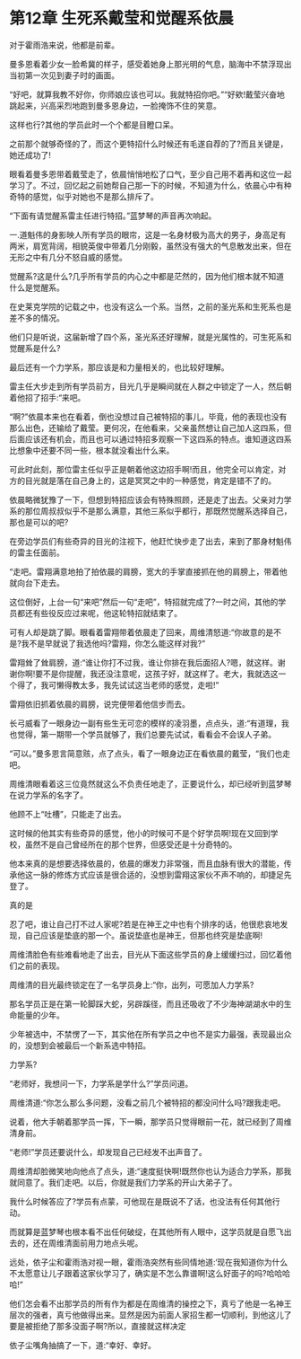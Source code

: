 # 第12章 生死系戴莹和觉醒系依晨

对于霍雨浩来说，他都是前辈。

曼多恩看着少女一脸希冀的样子，感受着她身上那光明的气息，脑海中不禁浮现出当初第一次见到妻子时的画面。

“好吧，就算我教不好你，你师娘应该也可以。我就特招你吧。”“好欸!戴莹兴奋地跳起来，兴高采烈地跑到曼多恩身边，一脸掩饰不住的笑意。

这样也行?其他的学员此时一个个都是目瞪口呆。

之前那个就够奇怪的了，而这个更特招什么时候还有毛遂自荐的了?而且关键是，她还成功了!

眼看着曼多恩带着戴莹走了，依晨悄悄地松了口气，至少自己用不着再和这位一起学习了。不过，回忆起之前她帮自己那一下的时候，不知道为什么，依晨心中有种奇特的感觉，似乎对她也不是那么排斥了。

“下面有请觉醒系雷主任进行特招。”蓝梦琴的声音再次响起。

一.道魁伟的身影映人所有学员的眼帘，这是一名身材极为高大的男子，身高足有两米，肩宽背阔，相貌英俊中带着几分刚毅，虽然没有强大的气息散发出来，但在无形之中有几分不怒自威的感觉。

觉醒系?这是什么?几乎所有学员的内心之中都是茫然的，因为他们根本就不知道什么是觉醒系。

在史莱克学院的记载之中，也没有这么一个系。当然，之前的圣光系和生死系也是差不多的情况。

他们只是听说，这届新增了四个系，圣光系还好理解，就是光属性的，可生死系和觉醒系是什么?

最后还有一个力学系，那应该是和力量相关的，也比较好理解。

雷主任大步走到所有学员前方，目光几乎是瞬间就在人群之中锁定了一人，然后朝着他招了招手:“来吧。

“啊?”依晨本来也在看着，倒也没想过自己被特招的事儿，毕竟，他的表现也没有那么出色，还输给了戴莹。更何况，在他看来，父亲虽然想让自己加人这四系，但后面应该还有机会，而且也可以通过特招多观察一下这四系的特点。谁知道这四系比想象中还要不同一些，根本就没看出什么来。

可此时此刻，那位雷主任似乎正是朝着他这边招手啊!而且，他完全可以肯定，对方的目光就是落在自己身上的，这是冥冥之中的一种感觉，肯定是错不了的。

依晨略微犹豫了一下，但想到特招应该会有特殊照顾，还是走了出去。父亲对力学系的那位周叔叔似乎不是那么满意，其他三系似乎都行，那既然觉醒系选择自己，那也是可以的吧?

在旁边学员们有些奇异的目光的注视下，他赶忙快步走了出去，来到了那身材魁伟的雷主任面前。

“走吧。雷翔满意地拍了拍依晨的肩膀，宽大的手掌直接抓在他的肩膀上，带着他就向台下走去。

这位倒好，上台一句“来吧”然后一句“走吧”，特招就完成了?一时之间，其他的学员都还有些役反应过来呢，他这轮特招就结束了。

可有人却是跳了脚。眼看着雷翔带着依晨走了回来，周维清怒道:“你故意的是不是?我不是早就说了我选他吗?雷翔，你怎么能这样对我?”

雷翔耸了耸肩膀，道:“谁让你打不过我，谁让你排在我后面招人?嗯，就这样。谢谢你啊!要不是你提醒，我还没注意呢，这孩子好，就这样了。老大，我就选这一个得了，我可懒得教太多，我先试试这当老师的感觉，走啦!”

雷翔依旧抓着依晨的肩膀，说完便带着他信步而去。

长弓威看了一眼身边一副有些生无可恋的模样的凌羽墨，点点头，道:“有道理，我也觉得，第一期带一个学员就够了，我们总要先试试，看看会不会误人子弟。

“可以。”曼多恩言简意赅，点了点头，看了一眼身边正在看依晨的戴莹，“我们也走吧。

周维清眼看着这三位竟然就这么不负责任地走了，正要说什么，却已经听到蓝梦琴在说力学系的名字了。

他顾不上“吐槽”，只能走了出去。

这时候的他其实有些奇异的感觉，他小的时候可不是个好学员啊!现在又回到学校，虽然不是自己曾经所在的那个世界，但感受还是十分奇特的。

他本来真的是想要选择依晨的，依晨的爆发力非常强，而且血脉有很大的潜能，传承他这一脉的修炼方式应该是很合适的，没想到雷翔这家伙不声不响的，却捷足先登了。

真的是

忍了吧，谁让自己打不过人家呢?若是在神王之中也有个排序的话，他很悲哀地发现，自己应该是垫底的那一个。虽说垫底也是神王，但那也终究是垫底啊!

周维清脸色有些难看地走了出去，目光从下面这些学员的身上缓缓扫过，回忆着他们之前的表现。

周维清的目光最终锁定在了一名学员身上:“你，出列，可愿加人力学系?

那名学员正是在第一轮脚踩大蛇，另辟蹊径，而且还吸收了不少海神湖湖水中的生命能量的少年。

少年被选中，不禁愣了一下，其实他在所有学员之中也不是实力最强，表现最出众的，没想到会被最后一个新系选中特招。

力学系?

“老师好，我想问一下，力学系是学什么?”学员问道。

周维清道:“你怎么那么多问题，没看之前几个被特招的都没问什么吗?跟我走吧。

说着，他大手朝着那学员一挥，下一瞬，那学员只觉得眼前一花，就已经到了周维清身前。

“老师!”学员还要说什么，却发现自己已经发不出声音了。

周维清却脸微笑地向他点了点头，道:“速度挺快啊!既然你也认为适合力学系，那我就同意了。我们走吧。以后，你就是我们力学系的开山大弟子了。

我什么时候答应了?学员有点蒙，可他现在是既说不了话，也没法有任何其他行动。

而就算是蓝梦琴也根本看不出任何破绽，在其他所有人眼中，这学员就是自愿飞出去的，还在周维清面前用力地点头呢。

远处，依子尘和霍雨浩对视一眼，霍雨浩突然有些同情地道:‘现在我知道你为什么不太愿意让儿子跟着这家伙学习了，确实是不怎么靠谱啊!这么好面子的吗?哈哈哈哈!”

他们怎会看不出那学员的所有作为都是在周维清的操控之下，真亏了他是一名神王层次的强者，真亏他做得出来。显然是因为前面人家招生都一切顺利，到他这儿了要是被拒绝了那多没面子啊?所以，直接就这样决定

依子尘嘴角抽搞了一下，道:“幸好、幸好。
